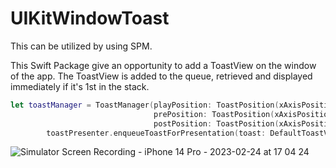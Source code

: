 # UIKitWindowToast

This can be utilized by using SPM.

This Swift Package give an opportunity to add a ToastView on the window of the app. The ToastView is added to the queue, retrieved and displayed immediately if it's 1st in the stack.

```swift
let toastManager = ToastManager(playPosition: ToastPosition(xAxisPosition: .center(), yAxisPosition: .top(constant: YAxisPosition.navigationBarIndent)),
                                prePosition: ToastPosition(xAxisPosition: .center(), yAxisPosition: .top(constant: YAxisPosition.notchIndent)),
                                postPosition: ToastPosition(xAxisPosition: .center(), yAxisPosition: .top(constant: YAxisPosition.notchIndent)))
        toastPresenter.enqueueToastForPresentation(toast: DefaultToastView(), toastManager: toastManager)
```

![Simulator Screen Recording - iPhone 14 Pro - 2023-02-24 at 17 04 24](https://user-images.githubusercontent.com/71278978/221198148-cdd9e838-d759-4839-97b3-2f91d1c240d9.gif)
